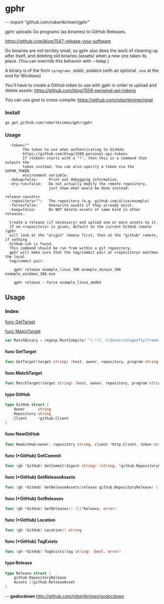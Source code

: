 # gphr
--
    import "github.com/robertkrimen/gphr"

gphr uploads Go programs (as binaries) to GitHub Releases.

https://github.com/blog/1547-release-your-software

Go binaries are not terribly small, so gphr also does the work of cleaning up
after itself, and deleting old binaries (assets) when a new one takes its place.
(You can override this behavior with --keep.)

A binary is of the form `<program>_$GOOS_$GOARCH` (with an optional `.exe` at
the end for Windows)

You'll have to create a GitHub token to use with gphr in order to upload and
delete assets: https://github.com/blog/1509-personal-api-tokens

You can use gnat to cross-compile: https://github.com/robertkrimen/gnat

### Install

    go get github.com/robertkrimen/gphr/gphr

### Usage

      -token=""
            The token to use when authenticating to GitHub:
            https://github.com/blog/1509-personal-api-tokens
            If <token> starts with a "!", then this is a command that outputs the
            token instead. You can also specify a token via the $GPHR_TOKEN
            environment variable.
      -debug=false:     Print out debugging information.
      -dry-run=false:   Do not actually modify the remote repository,
                        just show what would be done instead.

    release <assets>
      -repository="":   The repository (e.g. github.com/alice/example)
      -force=false:     Overwrite assets if they already exist.
      -keep=false:      Do NOT delete assets of same kind in other releases.

      Create a release (if necessary) and upload one or more assets to it.
      If no <repository> is given, default to the current GitHub remote (gphr
      will look at the "origin" remote first, then at the "github" remote, if nothing
      GitHub-ish is found.
      This command should be run from within a git repository.
      gphr will make sure that the tag/commit pair at <repository> matches the local
      tag/commit pair.

        gphr release example_linux_386 example_darwin_386 example_windows_386.exe

        gphr release --force example_linux_amd64

## Usage

### Index

[func GetTarget](#)

[func MatchTarget](#)

```go
var MatchBinary = regexp.MustCompile(`^(.*)[_-](darwin|dragonfly|freebsd|linux|netbsd|openbsd|plan9|windows)[_-](386|amd64|arm)(?:\.exe)?$`)
```

#### func  GetTarget

```go
func GetTarget(target string) (host, owner, repository, program string, err error)
```

#### func  MatchTarget

```go
func MatchTarget(target string) (host, owner, repository, program string)
```

#### type GitHub

```go
type GitHub struct {
	Owner      string
	Repository string
	Client     *github.Client
}
```


#### func  NewGitHub

```go
func NewGitHub(owner, repository string, client *http.Client, token string) *GitHub
```

#### func (*GitHub) GetCommit

```go
func (gh *GitHub) GetCommit(digest string) (string, *github.RepositoryCommit, error)
```

#### func (*GitHub) GetReleaseAssets

```go
func (gh *GitHub) GetReleaseAssets(release github.RepositoryRelease) ([]github.ReleaseAsset, error)
```

#### func (*GitHub) GetReleases

```go
func (gh *GitHub) GetReleases() ([]*Release, error)
```

#### func (*GitHub) Location

```go
func (gh *GitHub) Location() string
```

#### func (*GitHub) TagExists

```go
func (gh *GitHub) TagExists(tag string) (bool, error)
```

#### type Release

```go
type Release struct {
	github.RepositoryRelease
	Assets []github.ReleaseAsset
}
```

--
**godocdown** http://github.com/robertkrimen/godocdown
